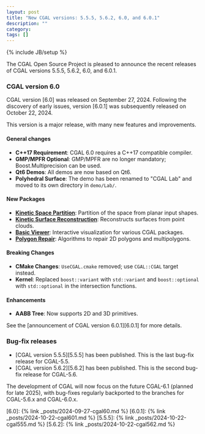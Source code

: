 ```yaml
---
layout: post
title: "New CGAL versions: 5.5.5, 5.6.2, 6.0, and 6.0.1"
description: ""
category: 
tags: []
---
```

{% include JB/setup %}

The CGAL Open Source Project is pleased to announce the recent releases of CGAL versions 5.5.5, 5.6.2, 6.0, and 6.0.1.


### CGAL version 6.0

CGAL version [6.0] was released on September 27, 2024. Following the discovery of early issues, version [6.0.1] was subsequently released on October 22, 2024.

This version is a major release, with many new features and improvements.

#### General changes

- **C++17 Requirement**: CGAL 6.0 requires a C++17 compatible compiler.
- **GMP/MPFR Optional**: GMP/MPFR are no longer mandatory; Boost.Multiprecision can be used.
- **Qt6 Demos**: All demos are now based on Qt6.
- **Polyhedral Surface**: The demo has been renamed to "CGAL Lab" and moved to its own directory in `demo/Lab/`.

#### New Packages

- **[Kinetic Space Partition](https://doc.cgal.org/6.0.1/Manual/packages.html#PkgKineticSpacePartition)**: Partition of the space from planar input shapes.
- **[Kinetic Surface Reconstruction](https://doc.cgal.org/6.0.1/Manual/packages.html#PkgKineticSurfaceReconstruction)**: Reconstructs surfaces from point clouds.
- **[Basic Viewer](https://doc.cgal.org/6.0.1/Basic_viewer/index.html#Chapter_Basic_viewer)**: Interactive visualization for various CGAL packages.
- **[Polygon Repair](https://doc.cgal.org/6.0.1/Manual/packages.html#PkgPolygonRepair)**: Algorithms to repair 2D polygons and multipolygons.

#### Breaking Changes

- **CMake Changes**: `UseCGAL.cmake` removed; use `CGAL::CGAL` target instead.
- **Kernel**: Replaced `boost::variant` with `std::variant` and `boost::optional` with `std::optional` in the intersection functions.

#### Enhancements

- **AABB Tree**: Now supports 2D and 3D primitives.

See the [announcement of CGAL version 6.0.1][6.0.1] for more details.

### Bug-fix releases

- [CGAL version 5.5.5][5.5.5] has been published. This is the last bug-fix release for CGAL-5.5.
- [CGAL version 5.6.2][5.6.2] has been published. This is the second bug-fix release for CGAL-5.6.

The development of CGAL will now focus on the future CGAL-6.1 (planned for late 2025), with bug-fixes regularly backported to the branches for CGAL-5.6.x and CGAL-6.0.x.

[6.0]: {% link _posts/2024-09-27-cgal60.md %}
[6.0.1]: {% link _posts/2024-10-22-cgal601.md %}
[5.5.5]: {% link _posts/2024-10-22-cgal555.md %}
[5.6.2]: {% link _posts/2024-10-22-cgal562.md %}
